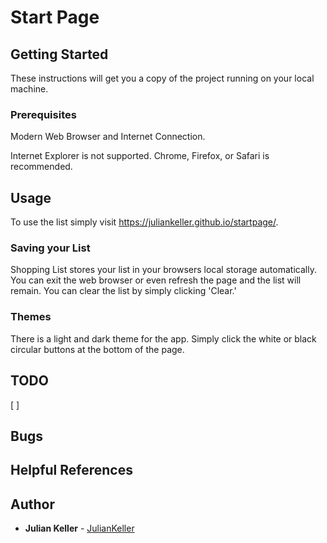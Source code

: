 # Start Page



## Getting Started

These instructions will get you a copy of the project running on your local machine.

### Prerequisites

Modern Web Browser and Internet Connection.

Internet Explorer is not supported. Chrome, Firefox, or Safari is recommended.

## Usage

To use the list simply visit https://juliankeller.github.io/startpage/.

### Saving your List
Shopping List stores your list in your browsers local storage automatically. You can exit the web browser or even refresh the page and the list will remain. You can clear the list by simply clicking 'Clear.'

### Themes
There is a light and dark theme for the app. Simply click the white or black circular buttons at the bottom of the page.

## TODO
[ ]

## Bugs

## Helpful References



## Author

* **Julian Keller**  - [JulianKeller](https://github.com/JulianKeller)
